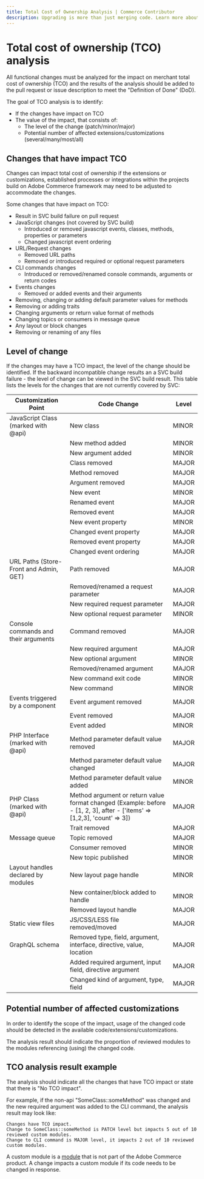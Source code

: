 ```yaml
---
title: Total Cost of Ownership Analysis | Commerce Contributor
description: Upgrading is more than just merging code. Learn more about the total cost of ownership and the Commerce definition of done.
---
```


# Total cost of ownership (TCO) analysis

All functional changes must be analyzed for the impact on merchant total cost of ownership (TCO) and the results of the analysis should be added to the pull request or issue description to meet the "Definition of Done" (DoD).

The goal of TCO analysis is to identify:

-  If the changes have impact on TCO
-  The value of the impact, that consists of:
   -  The level of the change (patch/minor/major)
   -  Potential number of affected extensions/customizations (several/many/most/all)

## Changes that have impact TCO

Changes can impact total cost of ownership if the extensions or customizations, established processes or integrations within the projects build on Adobe Commerce framework may need to be adjusted to accommodate the changes.

Some changes that have impact on TCO:

-  Result in SVC build failure on pull request
-  JavaScript changes (not covered by SVC build)
   -  Introduced or removed javascript events, classes, methods, properties or parameters
   -  Changed javascript event ordering
-  URL/Request changes
   -  Removed URL paths
   -  Removed or introduced required or optional request parameters
-  CLI commands changes
   -  Introduced or removed/renamed console commands, arguments or return codes
-  Events changes
   -  Removed or added events and their arguments
-  Removing, changing or adding default parameter values for methods
-  Removing or adding traits
-  Changing arguments or return value format of methods
-  Changing topics or consumers in message queue
-  Any layout or block changes
-  Removing or renaming of any files

## Level of change

If the changes may have a TCO impact, the level of the change should be identified.
If the backward incompatible change results an a SVC build failure - the level of change can be viewed in the SVC build result.
This table lists the levels for the changes that are not currently covered by SVC:

| Customization Point | Code Change  | Level |
|---------------|---|-------|
| JavaScript Class (marked with @api)    | New class   | MINOR |
|                                        | New method added | MINOR |
|                                        | New argument added | MINOR |
|                                        | Class removed  | MAJOR |
|                                        | Method removed        | MAJOR |
|                                        | Argument removed| MAJOR |
|                                        | New event      | MINOR |
|                                        | Renamed event      | MAJOR |
|                                        | Removed event      | MAJOR |
|                                        | New event property    | MINOR |
|                                        | Changed event property    | MAJOR |
|                                        | Removed event property    | MAJOR |
|                                        | Changed event ordering       | MAJOR |
| URL Paths (Store-Front and Admin, GET) | Path removed| MAJOR |
|                                        | Removed/renamed a request parameter     | MAJOR |
|                                        | New required request parameter   | MAJOR |
|                                        | New optional request parameter    | MINOR |
| Console commands and their arguments   | Command removed| MAJOR |
|                                        | New required argument   | MAJOR |
|                                        | New optional argument    | MINOR |
|                                        | Removed/renamed argument    | MAJOR |
|                                        | New command exit code    | MINOR |
|                                        | New command  | MINOR |
| Events triggered by a component        | Event argument removed  | MAJOR |
|                                        | Event removed| MAJOR |
|                                        | Event added  | MINOR |
| PHP Interface (marked with @api)       | Method parameter default value removed  | MAJOR |
|                                        | Method parameter default value changed  | MAJOR |
|                                        | Method parameter default value added | MINOR |
| PHP Class (marked with @api)           | Method argument or return value format changed (Example: before - [1, 2, 3], after - ['items' => [1,2,3], 'count' => 3]) | MAJOR |
|                                        | Trait removed| MAJOR |
| Message queue                          | Topic removed| MAJOR |
|                                        | Consumer removed| MINOR |
|                                        | New topic published| MINOR |
| Layout handles declared by modules     | New layout page handle | MINOR |
|                                        | New container/block added to handle  | MINOR |
|                                        | Removed layout handle  | MAJOR |
| Static view files                      | JS/CSS/LESS file removed/moved  | MAJOR |
| GraphQL schema                         | Removed type, field, argument, interface, directive, value, location    | MAJOR |
|                                        | Added required argument, input field, directive argument   | MAJOR |
|                                        | Changed kind of argument, type, field| MAJOR |

## Potential number of affected customizations

In order to identify the scope of the impact, usage of the changed code should be detected in the available code/extensions/customizations.

The analysis result should indicate the proportion of reviewed modules to the modules referencing (using) the changed code.

## TCO analysis result example

The analysis should indicate all the changes that have TCO impact or state that there is "No TCO impact".

For example, if the non-api "SomeClass::someMethod" was changed and the new required argument was added to the CLI command, the analysis result may look like:

```text
Changes have TCO impact.
Change to SomeClass::someMethod is PATCH level but impacts 5 out of 10 reviewed custom modules.
Change to CLI command is MAJOR level, it impacts 2 out of 10 reviewed custom modules.
```

A custom module is a [module](https://devdocs.magento.com/architecture/archi_perspectives/components/modules/mod_intro.html) that is not part of the Adobe Commerce product.
A change impacts a custom module if its code needs to be changed in response.

